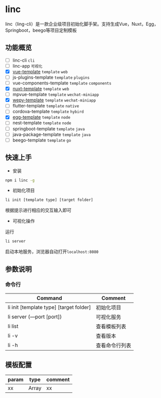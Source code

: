 # linc
linc（ling-cli）是一款企业级项目初始化脚手架。支持生成Vue，Nuxt，Egg，Springboot，beego等项目定制模板

## 功能概览
- [ ] linc-cli `cli`
- [ ] linc-app `可视化`
- [x] [vue-template](vue-template) `template` `web`
- [ ] js-plugins-template `template` `plugins`
- [ ] vue-components-template `template` `components`
- [x] [nuxt-template](nuxt-template) `template` `web`
- [ ] mpvue-template `template` `wechat-miniapp`
- [x] [wepy-template](wepy-template) `template` `wechat-miniapp`
- [ ] flutter-template `template` `native`
- [ ] cordova-template `template` `hybird`
- [x] [egg-template](egg-template) `template` `node`
- [ ] nest-template `template` `node`
- [ ] springboot-template `template` `java`
- [ ] java-package-template `template` `java`
- [ ] beego-template `template` `go`

## 快速上手

- 安装

```bash
npm i linc -g
```

- 初始化项目

```bash
li init [template type] [target folder]
```

根据提示进行相应的交互输入即可

- 可视化操作

运行
```bash
li server
```
启动本地服务，浏览器自动打开`localhost:8080`

## 参数说明

### 命令行

| Command                                 | Comment        |
| --------------------------------------- | -------------- |
| li init [template type] [target folder] | 初始化项目     |
| li server (—port [port])                | 可视化服务     |
| li list                                 | 查看模板列表   |
| li -v                                   | 查看版本       |
| li -h                                   | 查看命令行列表 |

## 模板配置
param | type | comment
---- | --- | ---
xx | Array | xx